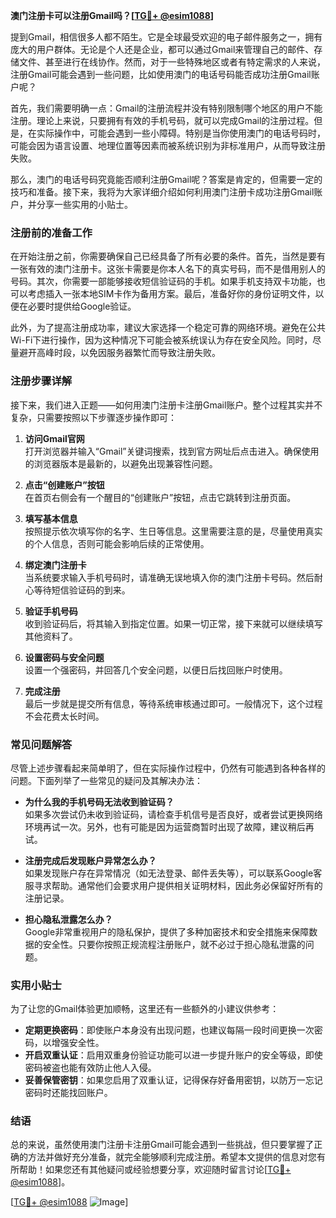 **澳门注册卡可以注册Gmail吗？[[TG💪+ @esim1088](https://t.me/s/esim1088)]**

提到Gmail，相信很多人都不陌生。它是全球最受欢迎的电子邮件服务之一，拥有庞大的用户群体。无论是个人还是企业，都可以通过Gmail来管理自己的邮件、存储文件、甚至进行在线协作。然而，对于一些特殊地区或者有特定需求的人来说，注册Gmail可能会遇到一些问题，比如使用澳门的电话号码能否成功注册Gmail账户呢？

首先，我们需要明确一点：Gmail的注册流程并没有特别限制哪个地区的用户不能注册。理论上来说，只要拥有有效的手机号码，就可以完成Gmail的注册过程。但是，在实际操作中，可能会遇到一些小障碍。特别是当你使用澳门的电话号码时，可能会因为语言设置、地理位置等因素而被系统识别为非标准用户，从而导致注册失败。

那么，澳门的电话号码究竟能否顺利注册Gmail呢？答案是肯定的，但需要一定的技巧和准备。接下来，我将为大家详细介绍如何利用澳门注册卡成功注册Gmail账户，并分享一些实用的小贴士。

### 注册前的准备工作

在开始注册之前，你需要确保自己已经具备了所有必要的条件。首先，当然是要有一张有效的澳门注册卡。这张卡需要是你本人名下的真实号码，而不是借用别人的号码。其次，你需要一部能够接收短信验证码的手机。如果手机支持双卡功能，也可以考虑插入一张本地SIM卡作为备用方案。最后，准备好你的身份证明文件，以便在必要时提供给Google验证。

此外，为了提高注册成功率，建议大家选择一个稳定可靠的网络环境。避免在公共Wi-Fi下进行操作，因为这种情况下可能会被系统误认为存在安全风险。同时，尽量避开高峰时段，以免因服务器繁忙而导致注册失败。

### 注册步骤详解

接下来，我们进入正题——如何用澳门注册卡注册Gmail账户。整个过程其实并不复杂，只需要按照以下步骤逐步操作即可：

1. **访问Gmail官网**  
   打开浏览器并输入“Gmail”关键词搜索，找到官方网址后点击进入。确保使用的浏览器版本是最新的，以避免出现兼容性问题。

2. **点击“创建账户”按钮**  
   在首页右侧会有一个醒目的“创建账户”按钮，点击它跳转到注册页面。

3. **填写基本信息**  
   按照提示依次填写你的名字、生日等信息。这里需要注意的是，尽量使用真实的个人信息，否则可能会影响后续的正常使用。

4. **绑定澳门注册卡**  
   当系统要求输入手机号码时，请准确无误地填入你的澳门注册卡号码。然后耐心等待短信验证码的到来。

5. **验证手机号码**  
   收到验证码后，将其输入到指定位置。如果一切正常，接下来就可以继续填写其他资料了。

6. **设置密码与安全问题**  
   设置一个强密码，并回答几个安全问题，以便日后找回账户时使用。

7. **完成注册**  
   最后一步就是提交所有信息，等待系统审核通过即可。一般情况下，这个过程不会花费太长时间。

### 常见问题解答

尽管上述步骤看起来简单明了，但在实际操作过程中，仍然有可能遇到各种各样的问题。下面列举了一些常见的疑问及其解决办法：

- **为什么我的手机号码无法收到验证码？**  
  如果多次尝试仍未收到验证码，请检查手机信号是否良好，或者尝试更换网络环境再试一次。另外，也有可能是因为运营商暂时出现了故障，建议稍后再试。

- **注册完成后发现账户异常怎么办？**  
  如果发现账户存在异常情况（如无法登录、邮件丢失等），可以联系Google客服寻求帮助。通常他们会要求用户提供相关证明材料，因此务必保留好所有的注册记录。

- **担心隐私泄露怎么办？**  
  Google非常重视用户的隐私保护，提供了多种加密技术和安全措施来保障数据的安全性。只要你按照正规流程注册账户，就不必过于担心隐私泄露的问题。

### 实用小贴士

为了让您的Gmail体验更加顺畅，这里还有一些额外的小建议供参考：

- **定期更换密码**：即使账户本身没有出现问题，也建议每隔一段时间更换一次密码，以增强安全性。
- **开启双重认证**：启用双重身份验证功能可以进一步提升账户的安全等级，即使密码被盗也能有效防止他人入侵。
- **妥善保管密钥**：如果您启用了双重认证，记得保存好备用密钥，以防万一忘记密码时还能找回账户。

### 结语

总的来说，虽然使用澳门注册卡注册Gmail可能会遇到一些挑战，但只要掌握了正确的方法并做好充分准备，就完全能够顺利完成注册。希望本文提供的信息对您有所帮助！如果您还有其他疑问或经验想要分享，欢迎随时留言讨论[[TG💪+ @esim1088](https://t.me/s/esim1088)]。

[[TG💪+ @esim1088](https://t.me/s/esim1088) ![Image](https://i.postimg.cc/4NQfJmqS/Snipaste-2025-05-13-00-14-12.png)]